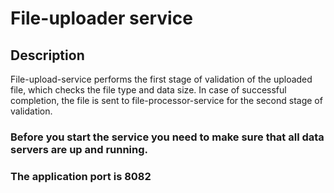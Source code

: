 # File-uploader service

## Description

File-upload-service performs the first stage of validation of the uploaded file, which checks the file type and data size. In case of successful completion, the file is sent to file-processor-service for the second stage of validation.

### Before you start the service you need to make sure that all data servers are up and running.

### The application port is 8082

